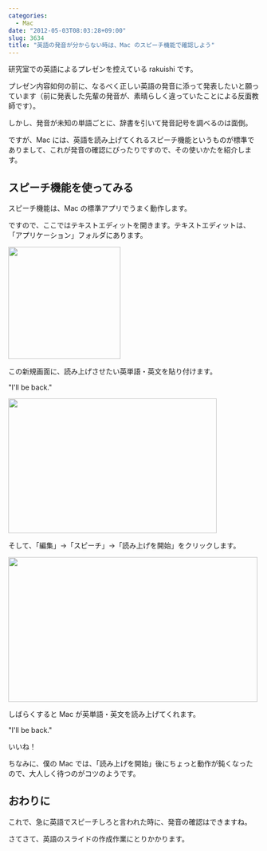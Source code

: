 ```yaml
---
categories:
  - Mac
date: "2012-05-03T08:03:28+09:00"
slug: 3634
title: "英語の発音が分からない時は、Mac のスピーチ機能で確認しよう"
---
```


研究室での英語によるプレゼンを控えている rakuishi です。

プレゼン内容如何の前に、なるべく正しい英語の発音に添って発表したいと願っています（前に発表した先輩の発音が、素晴らしく違っていたことによる反面教師です）。

しかし、発音が未知の単語ごとに、辞書を引いて発音記号を調べるのは面倒。

ですが、Mac には、英語を読み上げてくれるスピーチ機能というものが標準でありまして、これが発音の確認にぴったりですので、その使いかたを紹介します。

## スピーチ機能を使ってみる

スピーチ機能は、Mac の標準アプリでうまく動作します。

ですので、ここではテキストエディットを開きます。テキストエディットは、「アプリケーション」フォルダにあります。

<img alt="" src="/images/2012/05/3634_1.png" width="225" height="225">

この新規画面に、読み上げさせたい英単語・英文を貼り付けます。

"I'll be back."

<img alt="" src="/images/2012/05/3634_2.png" width="418" height="270">

そして、「編集」→「スピーチ」→「読み上げを開始」をクリックします。

<img alt="" src="/images/2012/05/3634_3.png" width="500" height="290">

しばらくすると Mac が英単語・英文を読み上げてくれます。

"I'll be back."

いいね！

ちなみに、僕の Mac では、「読み上げを開始」後にちょっと動作が鈍くなったので、大人しく待つのがコツのようです。

## おわりに

これで、急に英語でスピーチしろと言われた時に、発音の確認はできますね。

さてさて、英語のスライドの作成作業にとりかかります。

